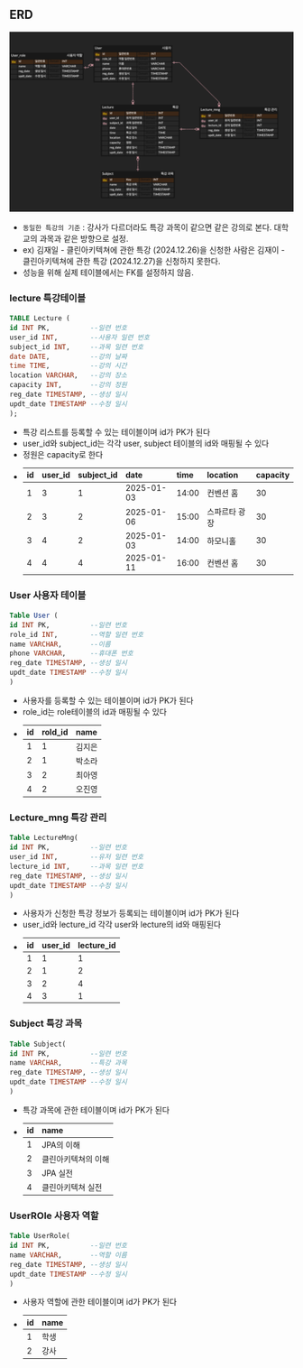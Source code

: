 ## ERD

![erd.png](erd.png)
- `동일한 특강의 기준` : 강사가 다르더라도 특강 과목이 같으면 같은 강의로 본다. 대학교의 과목과 같은 방향으로 설정. 
- ex) 김재일 - 클린아키텍쳐에 관한 특강 (2024.12.26)을 신청한 사람은 김재이 - 클린아키텍쳐에 관한 특강 (2024.12.27)을 신청하지 못한다.
- 성능을 위해 실제 테이블에서는 FK를 설정하지 않음.
### lecture 특강테이블
```sql
TABLE Lecture (
id INT PK,          --일련 번호
user_id	INT,        --사용자 일련 번호
subject_id INT,     --과목 일련 번호
date DATE,          --강의 날짜 
time TIME,          --강의 시간
location VARCHAR,   --강의 장소
capacity INT,       --강의 정원
reg_date TIMESTAMP, --생성 일시
updt_date TIMESTAMP --수정 일시
);
```
- 특강 리스트를 등록할 수 있는 테이블이며 id가 PK가 된다
- user_id와 subject_id는 각각 user, subject 테이블의 id와 매핑될 수 있다
- 정원은 capacity로 한다
- | id | user_id | subject_id | date| time  | location |capacity|
  |----|----|----|----|-------|----------|------|
  | 1  | 3  | 1  | 2025-01-03| 14:00 | 컨벤션 홈    | 30
  | 2  | 3  | 2  | 2025-01-06| 15:00 | 스파르타 광장  | 30
  | 3  | 4  | 2 |2025-01-03| 14:00 | 하모니홀     | 30
  |  4  | 4  | 4  |2025-01-11| 16:00 | 컨벤션 홈    | 30

### User 사용자 테이블
```sql
Table User (
id INT PK,          --일련 번호
role_id INT,        --역할 일련 번호
name VARCHAR,       --이름
phone VARCHAR,      --휴대폰 번호
reg_date TIMESTAMP, --생성 일시
updt_date TIMESTAMP --수정 일시
)
```
- 사용자를 등록할 수 있는 테이블이며 id가 PK가 된다
- role_id는 role테이블의 id과 매핑될 수 있다
- | id | rold_id | name | 
  |----|---------|------|
  | 1  | 1       | 김지은  |
  | 2  | 1       | 박소라  |
  | 3  | 2       | 최아영  |
  |  4  | 2       | 오진영  |

### Lecture_mng 특강 관리 
```sql
Table LectureMng(
id INT PK,          --일련 번호
user_id INT,        --유저 일련 번호
lecture_id INT,     --과목 일련 번호
reg_date TIMESTAMP, --생성 일시
updt_date TIMESTAMP --수정 일시
)
```
- 사용자가 신청한 특강 정보가 등록되는 테이블이며 id가 PK가 된다
- user_id와 lecture_id 각각 user와 lecture의 id와 매핑된다
- | id | user_id | lecture_id 
  |----|---------|------------|
  | 1  | 1       | 1          |
  | 2  | 1       | 2          |
  | 3  | 2       | 4          |
  |  4  | 3       | 1          |

### Subject 특강 과목
```sql
Table Subject(
id INT PK,          --일련 번호
name VARCHAR,       --특강 과목
reg_date TIMESTAMP, --생성 일시
updt_date TIMESTAMP --수정 일시
)

```
- 특강 과목에 관한 테이블이며 id가 PK가 된다
- | id | name       |
  |----|------------|
  | 1  | JPA의 이해    |
  | 2  | 클린아키텍쳐의 이해 |
  | 3  | JPA 실전     |
  |  4  | 클린아키텍쳐 실전  |
### UserROle 사용자 역할
```sql
Table UserRole(
id INT PK,          --일련 번호
name VARCHAR,       --역할 이름
reg_date TIMESTAMP, --생성 일시
updt_date TIMESTAMP --수정 일시
)
```
- 사용자 역할에 관한 테이블이며 id가 PK가 된다
- | id | name |
  |----|------|
  | 1  | 학생   |
  | 2  | 강사   |
